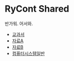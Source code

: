 
# RyCont Shared
반가워. 어서와.
- [교과서](./textbook)
- [자료A](./c)
- [자료B](./python)
- [컴퓨터시스템일반](./computer-system)
<!--stackedit_data:
eyJoaXN0b3J5IjpbLTIwMDYzNjEwNzhdfQ==
-->